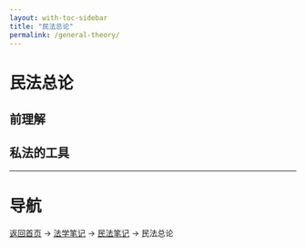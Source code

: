```yaml
---
layout: with-toc-sidebar
title: "民法总论"
permalink: /general-theory/
---
```

# 民法总论

## 前理解

## 私法的工具

---

# 导航
[返回首页](/) → [法学笔记](/legal-notes/) → [民法笔记](/civil-law/) → 民法总论
